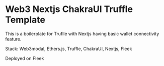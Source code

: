 # Web3 Nextjs ChakraUI Truffle Template

This is a boilerplate for Truflle with Nextjs having basic wallet connectivity feature.

Stack:
Web3modal,
Ethers.js,
Truffle,
ChakraUI,
Nextjs,
Fleek

Deployed on Fleek